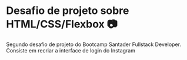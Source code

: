 # Desafio de projeto sobre HTML/CSS/Flexbox :camera:
Segundo desafio de projeto do Bootcamp Santader Fullstack Developer. Consiste em recriar a interface de login do Instagram
